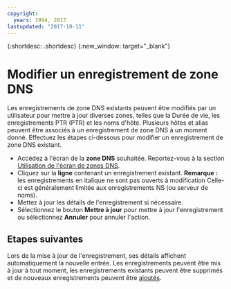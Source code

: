 ```yaml
---
copyright:
  years: 1994, 2017
lastupdated: "2017-10-11"
---
```


{:shortdesc: .shortdesc}
{:new_window: target="_blank"}

# Modifier un enregistrement de zone DNS 

Les enregistrements de zone DNS existants peuvent être modifiés par un utilisateur pour mettre à jour diverses zones, telles que la Durée de vie, les enregistrements PTR (PTR) et les noms d'hôte. Plusieurs hôtes et alias peuvent être associés à un enregistrement de zone DNS à un moment donné. Effectuez les étapes ci-dessous pour modifier un enregistrement de zone DNS existant. 

* Accédez à l'écran de la **zone DNS** souhaitée. Reportez-vous à la section [Utilisation de l'écran de zones DNS](use-dns-zones-screen.html).
* Cliquez sur la **ligne** contenant un enregistrement existant. **Remarque :** les enregistrements en italique ne sont pas ouverts à modification Celle-ci est généralement limitée aux enregistrements NS (ou serveur de noms). 
* Mettez à jour les détails de l'enregistrement si nécessaire. 
* Sélectionnez le bouton **Mettre à jour** pour mettre à jour l'enregistrement ou sélectionnez **Annuler** pour annuler l'action.

## Etapes suivantes

Lors de la mise à jour de l'enregistrement, ses détails affichent automatiquement la nouvelle entrée. Les enregistrements peuvent être mis à jour à tout moment, les enregistrements existants peuvent être supprimés et de nouveaux enregistrements peuvent être [ajoutés](add-dns-zone-record.html). 
